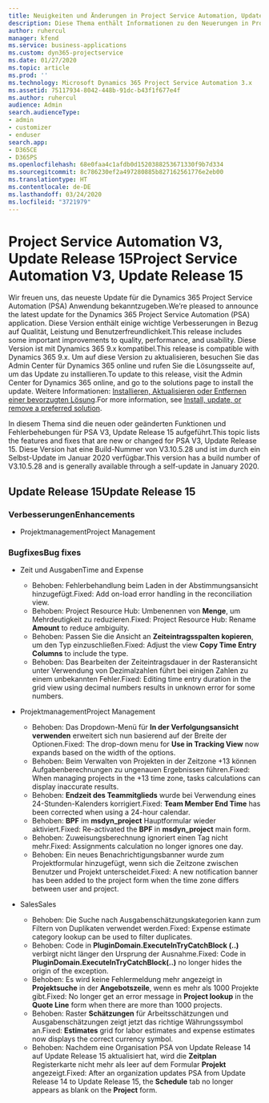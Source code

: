 ```yaml
---
title: Neuigkeiten und Änderungen in Project Service Automation, Update Release 15, V3
description: Diese Thema enthält Informationen zu den Neuerungen in Project Service Automation Release 15, V3.
author: ruhercul
manager: kfend
ms.service: business-applications
ms.custom: dyn365-projectservice
ms.date: 01/27/2020
ms.topic: article
ms.prod: ''
ms.technology: Microsoft Dynamics 365 Project Service Automation 3.x
ms.assetid: 75117934-8042-448b-91dc-b43f1f677e4f
ms.author: ruhercul
audience: Admin
search.audienceType:
- admin
- customizer
- enduser
search.app:
- D365CE
- D365PS
ms.openlocfilehash: 68e0faa4c1afdb0d1520388253671330f9b7d334
ms.sourcegitcommit: 8c786230ef2a497280885b827162561776e2eb00
ms.translationtype: HT
ms.contentlocale: de-DE
ms.lasthandoff: 03/24/2020
ms.locfileid: "3721979"
---
```

# <a name="project-service-automation-v3-update-release-15"></a><span data-ttu-id="9fd4a-103">Project Service Automation V3, Update Release 15</span><span class="sxs-lookup"><span data-stu-id="9fd4a-103">Project Service Automation V3, Update Release 15</span></span>

<span data-ttu-id="9fd4a-104">Wir freuen uns, das neueste Update für die Dynamics 365 Project Service Automation (PSA) Anwendung bekanntzugeben.</span><span class="sxs-lookup"><span data-stu-id="9fd4a-104">We’re pleased to announce the latest update for the Dynamics 365 Project Service Automation (PSA) application.</span></span> <span data-ttu-id="9fd4a-105">Diese Version enthält einige wichtige Verbesserungen in Bezug auf Qualität, Leistung und Benutzerfreundlichkeit.</span><span class="sxs-lookup"><span data-stu-id="9fd4a-105">This release includes some important improvements to quality, performance, and usability.</span></span> <span data-ttu-id="9fd4a-106">Diese Version ist mit Dynamics 365 9.x kompatibel.</span><span class="sxs-lookup"><span data-stu-id="9fd4a-106">This release is compatible with Dynamics 365 9.x.</span></span> <span data-ttu-id="9fd4a-107">Um auf diese Version zu aktualisieren, besuchen Sie das Admin Center für Dynamics 365 online und rufen Sie die Lösungsseite auf, um das Update zu installieren.</span><span class="sxs-lookup"><span data-stu-id="9fd4a-107">To update to this release, visit the Admin Center for Dynamics 365 online, and go to the solutions page to install the update.</span></span> <span data-ttu-id="9fd4a-108">Weitere Informationen: [Installieren, Aktualisieren oder Entfernen einer bevorzugten Lösung](https://docs.microsoft.com/power-platform/admin/install-remove-preferred-solution).</span><span class="sxs-lookup"><span data-stu-id="9fd4a-108">For more information, see [Install, update, or remove a preferred solution](https://docs.microsoft.com/power-platform/admin/install-remove-preferred-solution).</span></span>

<span data-ttu-id="9fd4a-109">In diesem Thema sind die neuen oder geänderten Funktionen und Fehlerbehebungen für PSA V3, Update Release 15 aufgeführt.</span><span class="sxs-lookup"><span data-stu-id="9fd4a-109">This topic lists the features and fixes that are new or changed for PSA V3, Update Release 15.</span></span> <span data-ttu-id="9fd4a-110">Diese Version hat eine Build-Nummer von V3.10.5.28 und ist im durch ein Selbst-Update im Januar 2020 verfügbar.</span><span class="sxs-lookup"><span data-stu-id="9fd4a-110">This version has a build number of V3.10.5.28 and is generally available through a self-update in January 2020.</span></span>

## <a name="update-release-15"></a><span data-ttu-id="9fd4a-111">Update Release 15</span><span class="sxs-lookup"><span data-stu-id="9fd4a-111">Update Release 15</span></span> 

### <a name="enhancements"></a><span data-ttu-id="9fd4a-112">Verbesserungen</span><span class="sxs-lookup"><span data-stu-id="9fd4a-112">Enhancements</span></span>

- <span data-ttu-id="9fd4a-113">Projektmanagement</span><span class="sxs-lookup"><span data-stu-id="9fd4a-113">Project Management</span></span>

### <a name="bug-fixes"></a><span data-ttu-id="9fd4a-114">Bugfixes</span><span class="sxs-lookup"><span data-stu-id="9fd4a-114">Bug fixes</span></span>

- <span data-ttu-id="9fd4a-115">Zeit und Ausgaben</span><span class="sxs-lookup"><span data-stu-id="9fd4a-115">Time and Expense</span></span>

  - <span data-ttu-id="9fd4a-116">Behoben: Fehlerbehandlung beim Laden in der Abstimmungsansicht hinzugefügt.</span><span class="sxs-lookup"><span data-stu-id="9fd4a-116">Fixed: Add on-load error handling in the reconciliation view.</span></span>
  - <span data-ttu-id="9fd4a-117">Behoben: Project Resource Hub: Umbenennen von **Menge**, um Mehrdeutigkeit zu reduzieren.</span><span class="sxs-lookup"><span data-stu-id="9fd4a-117">Fixed: Project Resource Hub: Rename **Amount** to reduce ambiguity.</span></span>
  - <span data-ttu-id="9fd4a-118">Behoben: Passen Sie die Ansicht an **Zeiteintragsspalten kopieren**, um den Typ einzuschließen.</span><span class="sxs-lookup"><span data-stu-id="9fd4a-118">Fixed: Adjust the view **Copy Time Entry Columns** to include the type.</span></span>
  - <span data-ttu-id="9fd4a-119">Behoben: Das Bearbeiten der Zeiteintragsdauer in der Rasteransicht unter Verwendung von Dezimalzahlen führt bei einigen Zahlen zu einem unbekannten Fehler.</span><span class="sxs-lookup"><span data-stu-id="9fd4a-119">Fixed: Editing time entry duration in the grid view using decimal numbers results in unknown error for some numbers.</span></span>

- <span data-ttu-id="9fd4a-120">Projektmanagement</span><span class="sxs-lookup"><span data-stu-id="9fd4a-120">Project Management</span></span>

  - <span data-ttu-id="9fd4a-121">Behoben: Das Dropdown-Menü für **In der Verfolgungsansicht verwenden** erweitert sich nun basierend auf der Breite der Optionen.</span><span class="sxs-lookup"><span data-stu-id="9fd4a-121">Fixed: The drop-down menu for **Use in Tracking View** now expands based on the width of the options.</span></span>
  - <span data-ttu-id="9fd4a-122">Behoben: Beim Verwalten von Projekten in der Zeitzone +13 können Aufgabenberechnungen zu ungenauen Ergebnissen führen.</span><span class="sxs-lookup"><span data-stu-id="9fd4a-122">Fixed: When managing projects in the +13 time zone, tasks calculations can display inaccurate results.</span></span>
  - <span data-ttu-id="9fd4a-123">Behoben: **Endzeit des Teammitglieds** wurde bei Verwendung eines 24-Stunden-Kalenders korrigiert.</span><span class="sxs-lookup"><span data-stu-id="9fd4a-123">Fixed: **Team Member End Time** has been corrected when using a 24-hour calendar.</span></span>
  - <span data-ttu-id="9fd4a-124">Behoben: **BPF** im **msdyn_project** Hauptformular wieder aktiviert.</span><span class="sxs-lookup"><span data-stu-id="9fd4a-124">Fixed: Re-activated the **BPF** in **msdyn_project** main form.</span></span>
  - <span data-ttu-id="9fd4a-125">Behoben: Zuweisungsberechnung ignoriert einen Tag nicht mehr.</span><span class="sxs-lookup"><span data-stu-id="9fd4a-125">Fixed: Assignments calculation no longer ignores one day.</span></span>
  - <span data-ttu-id="9fd4a-126">Behoben: Ein neues Benachrichtigungsbanner wurde zum Projektformular hinzugefügt, wenn sich die Zeitzone zwischen Benutzer und Projekt unterscheidet.</span><span class="sxs-lookup"><span data-stu-id="9fd4a-126">Fixed: A new notification banner has been added to the project form when the time zone differs between user and project.</span></span>

- <span data-ttu-id="9fd4a-127">Sales</span><span class="sxs-lookup"><span data-stu-id="9fd4a-127">Sales</span></span>

  - <span data-ttu-id="9fd4a-128">Behoben: Die Suche nach Ausgabenschätzungskategorien kann zum Filtern von Duplikaten verwendet werden.</span><span class="sxs-lookup"><span data-stu-id="9fd4a-128">Fixed: Expense estimate category lookup can be used to filter duplicates.</span></span>
  - <span data-ttu-id="9fd4a-129">Behoben: Code in **PluginDomain.ExecuteInTryCatchBlock (..)** verbirgt nicht länger den Ursprung der Ausnahme.</span><span class="sxs-lookup"><span data-stu-id="9fd4a-129">Fixed: Code in **PluginDomain.ExecuteInTryCatchBlock(..)** no longer hides the origin of the exception.</span></span>
  - <span data-ttu-id="9fd4a-130">Behoben: Es wird keine Fehlermeldung mehr angezeigt in **Projektsuche** in der **Angebotszeile**, wenn es mehr als 1000 Projekte gibt.</span><span class="sxs-lookup"><span data-stu-id="9fd4a-130">Fixed: No longer get an error message in **Project lookup** in the **Quote Line** form when there are more than 1000 projects.</span></span>
  - <span data-ttu-id="9fd4a-131">Behoben: Raster **Schätzungen** für Arbeitsschätzungen und Ausgabenschätzungen zeigt jetzt das richtige Währungssymbol an.</span><span class="sxs-lookup"><span data-stu-id="9fd4a-131">Fixed: **Estimates** grid for labor estimates and expense estimates now displays the correct currency symbol.</span></span>
  - <span data-ttu-id="9fd4a-132">Behoben: Nachdem eine Organisation PSA von Update Release 14 auf Update Release 15 aktualisiert hat, wird die **Zeitplan** Registerkarte nicht mehr als leer auf dem Formular **Projekt** angezeigt.</span><span class="sxs-lookup"><span data-stu-id="9fd4a-132">Fixed: After an organization updates PSA from Update Release 14 to Update Release 15, the **Schedule** tab no longer appears as blank on the **Project** form.</span></span>
